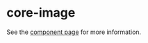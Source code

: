 core-image
=========

See the [component page](http://polymer-project.org/docs/elements/core-elements.html#core-image) for more information.
